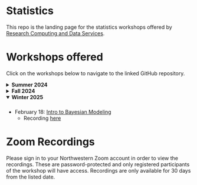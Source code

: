 # Statistics

This repo is the landing page for the statistics workshops offered by [Research Computing and Data Services](https://www.it.northwestern.edu/departments/it-services-support/research/).

# Workshops offered

Click on the workshops below to navigate to the linked GitHub repository.

<details>
  <summary><b>Summer 2024</b></summary>

  ###
* June 26: [R Statistical Modeling](https://github.com/nuitrcs/r-statistical-modeling)
    * No recording available
* July 23: [Statistical Modeling with Correlated Data](https://github.com/nuitrcs/stats_correlated_data)
    * Recording [here](https://northwestern.zoom.us/rec/share/V2ADt-Uku7pbQCR1JGZRseKJwt8eMJYn4qfNt5yAQe5h0xCvKBAdiALjZu6mNamL.eFMOMpPgdp_repXa)

</details>

<details>
  <summary><b>Fall 2024</b></summary>

  ###
* October 23: [Introduction to Statistical Power Analysis](https://github.com/nuitrcs/intro_power_analysis)
    * Recording [here](https://northwestern.zoom.us/rec/share/KJZd46pwZlHzHCXO-NbCAtqqTD4QD8f4Y1KomBPo6cg9SZ7Z_IemOK-LuEh2yNQR.ORfSzC3e82nPbxrw)

</details>

<details open>
  <summary><b>Winter 2025</b></summary>

  ###
* February 18: [Intro to Bayesian Modeling](https://github.com/nuitrcs/intro_to_bayesian_modeling)
    * Recording [here](https://northwestern.zoom.us/rec/share/6oRotL8JytrjouvDGdpiB69tjjAyJqxsH4G7QlUJAy7FjjNXBtBjOroUUI1cAz24.zy99BP0yeHJKH6dE)

</details>

# Zoom Recordings

Please sign in to your Northwestern Zoom account in order to view the recordings. These are password-protected and only registered participants of the workshop will have access. Recordings are only available for 30 days from the listed date.
